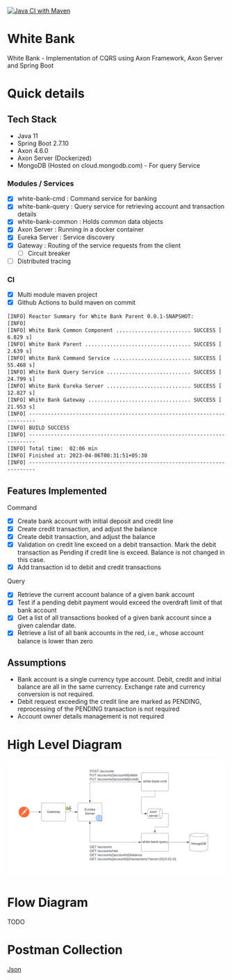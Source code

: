 [![Java CI with Maven](https://github.com/mithunkhatri/white-bank/actions/workflows/maven.yml/badge.svg)](https://github.com/mithunkhatri/white-bank/actions/workflows/maven.yml)


# White Bank
White Bank - Implementation of CQRS using Axon Framework, Axon Server and Spring Boot

# Quick details
## Tech Stack
- Java 11
- Spring Boot 2.7.10
- Axon 4.6.0
- Axon Server (Dockerized)
- MongoDB (Hosted on cloud.mongodb.com) - For query Service

### Modules / Services
- [x] white-bank-cmd : Command service for banking
- [x] white-bank-query : Query service for retrieving account and transaction details
- [x] white-bank-common : Holds common data objects
- [x] Axon Server : Running in a docker container
- [x] Eureka Server : Service discovery
- [x] Gateway : Routing of the service requests from the client
  - [ ] Circuit breaker
- [ ] Distributed tracing

### CI
- [x] Multi module maven project
- [x] Github Actions to build maven on commit

```
[INFO] Reactor Summary for White Bank Parent 0.0.1-SNAPSHOT:
[INFO] 
[INFO] White Bank Common Component ........................ SUCCESS [  6.829 s]
[INFO] White Bank Parent .................................. SUCCESS [  2.639 s]
[INFO] White Bank Command Service ......................... SUCCESS [ 55.468 s]
[INFO] White Bank Query Service ........................... SUCCESS [ 24.799 s]
[INFO] White Bank Eureka Server ........................... SUCCESS [ 12.827 s]
[INFO] White Bank Gateway ................................. SUCCESS [ 21.953 s]
[INFO] ------------------------------------------------------------------------
[INFO] BUILD SUCCESS
[INFO] ------------------------------------------------------------------------
[INFO] Total time:  02:06 min
[INFO] Finished at: 2023-04-06T00:31:51+05:30
[INFO] ------------------------------------------------------------------------
```

## Features Implemented
Command
- [x] Create bank account with initial deposit and credit line
- [x] Create credit transaction, and adjust the balance
- [x] Create debit transaction, and adjust the balance
- [x] Validation on credit line exceed on a debit transaction. Mark the debit transaction as Pending if credit line is exceed. Balance is not changed in this case.
- [x] Add transaction id to debit and credit transactions

Query
- [x] Retrieve the current account balance of a given bank account
- [x] Test if a pending debit payment would exceed the overdraft limit of that bank account
- [x] Get a list of all transactions booked of a given bank account since a given calendar date.
- [x] Retrieve a list of all bank accounts in the red, i.e., whose account balance is lower than zero

## Assumptions
- Bank account is a single currency type account. Debit, credit and initial balance are all in the same currency. Exchange rate and currency conversion is not required.
- Debit request exceeding the credit line are marked as PENDING, reprocessing of the PENDING transaction is not required
- Account owner details management is not required

# High Level Diagram
![High Level Diagram](/assets/images/HighLevel.png "High Level Diagram")

# Flow Diagram
TODO

# Postman Collection
[Json](/assets/postman/White%20Bank.postman_collection.json)